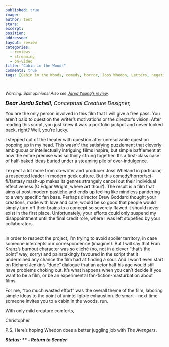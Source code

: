 ```yaml
---
published: true
image:
author: test 
stars: 
excerpt: 
position: 
addressee: 
layout: review
categories:
  - reviews
  - streaming
  - on-video
title: "Cabin in the Woods"
comments: true
tags: [Cabin in the Woods, comedy, horror, Joss Whedon, Letters, negative, Review 2]
---
```

<div><p><span class="full-image-block ssNonEditable"><img src="http://static.squarespace.com/static/5005f6bcc4aa41161b33e89e/5329cf1fe4b07c068ebf74de/5329cf1fe4b07c068ebf7537/1336617633673/cabin.jpg" alt="" /></span></p>
<p><em style="font-size:90%;">Warning: Split opinions! Also see <a href="/letters/2012/4/13/cabin-in-the-woods.html">Jared Young&#8217;s review</a>.</em></p>
<p><span style="font-size:120%;"><em><strong>Dear Jordu Schell, </strong>Conceptual Creature Designer,</em></span></p>
<p>You are the only person involved in this film that I will give a free pass. You aren&rsquo;t paid to question the writer&rsquo;s motivations or the director&#8217;s vision. After reading this script, you just knew it was a portfolio jackpot and never looked back, right? Well, you&rsquo;re lucky.</p>
<p>I stepped out of the theater with question after unresolvable question popping up in my head. This wasn&rsquo;t&rsquo; the satisfying puzzlement that cleverly ambiguous or intellectually intriguing films inspire, but simple bafflement at how the entire premise was so thinly strung together. It&rsquo;s a first-class case of half-baked ideas buried under a steaming pile of over-indulgence.</p>
<p>I expect a lot more from co-writer and producer Joss Wheland in particular, a respected leader in modern geek culture. But this comedy/horror/sci-fi/fantasy mash-up makes its genres strangely cancel out their individual effectiveness (O Edgar Wright, where art thou?). The result is a film that aims at post-modern pastiche and ends up feeling like mindless pandering to a very specific fan base. Perhaps director Drew Goddard thought your creations, made with love and care, would be so good that people would simply turn off their brains to a concept so severely flawed it should never exist in the first place. Unfortunately, your efforts could only suspend my disappointment until the final credit role, where I was left stupefied by your collaborators.</p>
<p><span class="full-image-block ssNonEditable"><span><img src="http://static.squarespace.com/static/5005f6bcc4aa41161b33e89e/5329cf1fe4b07c068ebf74de/5329cf20e4b07c068ebf7d4a/1336797714527/cabininthewoods-3.jpg" alt="" /></span></span></p>
<p>In order to respect the project, I&rsquo;m trying to avoid spoiler territory, in case someone intercepts our correspondence (imagine!). But I will say that Fran Kranz&rsquo;s burnout character was so clich&eacute; (no, not in a clever &ldquo;that&rsquo;s the point&rdquo; way, sorry) and painstakingly favoured in the script that it undermined any chance the film had at finding a soul. And I won&rsquo;t even start on Richard Jenkin&rsquo;s &ldquo;dude&rdquo; dialogue that an actor half his age would still have problems choking out. It&rsquo;s what happens when you can&rsquo;t decide if you want to be a film, or be an experimental fan-fiction-masturbation about films.</p>
<p>For me, &ldquo;too much wasted effort&rdquo; was the overall theme of the film, laboring simple ideas to the point of unintelligible exhaustion. Be smart &ndash; next time someone invites you to a cabin in the woods, run.</p>
<p>With only mild creature comforts,</p>
<p>Christopher</p>
<p>P.S. Here&rsquo;s hoping Whedon does a better juggling job with <em>The Avengers</em>.</p>
<p><strong><em>Status: ** - Return to Sender</em></strong></p></div>
